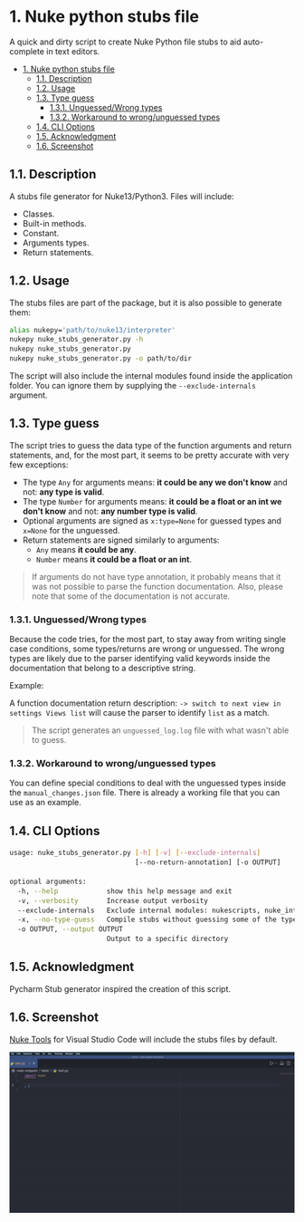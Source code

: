 # 1. Nuke python stubs file

A quick and dirty script to create Nuke Python file stubs to aid auto-complete in text editors.

- [1. Nuke python stubs file](#1-nuke-python-stubs-file)
  - [1.1. Description](#11-description)
  - [1.2. Usage](#12-usage)
  - [1.3. Type guess](#13-type-guess)
    - [1.3.1. Unguessed/Wrong types](#131-unguessedwrong-types)
    - [1.3.2. Workaround to wrong/unguessed types](#132-workaround-to-wrongunguessed-types)
  - [1.4. CLI Options](#14-cli-options)
  - [1.5. Acknowledgment](#15-acknowledgment)
  - [1.6. Screenshot](#16-screenshot)

## 1.1. Description

A stubs file generator for Nuke13/Python3. Files will include:

- Classes.
- Built-in methods.
- Constant.
- Arguments types.
- Return statements.

## 1.2. Usage

The stubs files are part of the package, but it is also possible to generate them:

```bash
alias nukepy='path/to/nuke13/interpreter'
nukepy nuke_stubs_generator.py -h
nukepy nuke_stubs_generator.py
nukepy nuke_stubs_generator.py -o path/to/dir
```

The script will also include the internal modules found inside the application folder. You can ignore them by supplying the `--exclude-internals` argument.

## 1.3. Type guess

The script tries to guess the data type of the function arguments and return statements, and, for the most part, it seems to be pretty accurate with very few exceptions:

- The type `Any` for arguments means: **it could be any we don't know** and not: **any type is valid**.
- The type  `Number` for arguments means: **it could be a float or an int we don't know** and not: **any number type is valid**.
- Optional arguments are signed as `x:type=None` for guessed types and `x=None` for the unguessed.
- Return statements are signed similarly to arguments:
  - `Any` means **it could be any**.
  - `Number` means **it could be a float or an int**.

> If arguments do not have type annotation, it probably means that it was not possible to parse the function documentation. Also, please note that some of the documentation is not accurate.

### 1.3.1. Unguessed/Wrong types

Because the code tries, for the most part, to stay away from writing single case conditions, some types/returns are wrong or unguessed.
The wrong types are likely due to the parser identifying valid keywords inside the documentation that belong to a descriptive string.

Example:

A function documentation return description: `-> switch to next view in settings Views list` will cause the parser to identify `list` as a match.

> The script generates an `unguessed_log.log` file with what wasn't able to guess.

### 1.3.2. Workaround to wrong/unguessed types

You can define special conditions to deal with the unguessed types inside the `manual_changes.json` file.
There is already a working file that you can use as an example.

## 1.4. CLI Options

```bash
usage: nuke_stubs_generator.py [-h] [-v] [--exclude-internals]
                               [--no-return-annotation] [-o OUTPUT]

optional arguments:
  -h, --help            show this help message and exit
  -v, --verbosity       Increase output verbosity
  --exclude-internals   Exclude internal modules: nukescripts, nuke_internal
  -x, --no-type-guess   Compile stubs without guessing some of the types.
  -o OUTPUT, --output OUTPUT
                        Output to a specific directory
```

## 1.5. Acknowledgment

Pycharm Stub generator inspired the creation of this script.

## 1.6. Screenshot

[Nuke Tools](https://marketplace.visualstudio.com/items?itemName=virgilsisoe.nuke-tools) for Visual Studio Code will include the stubs files by default.

![auto_complete_vscode](/images/auto_complete.gif)
